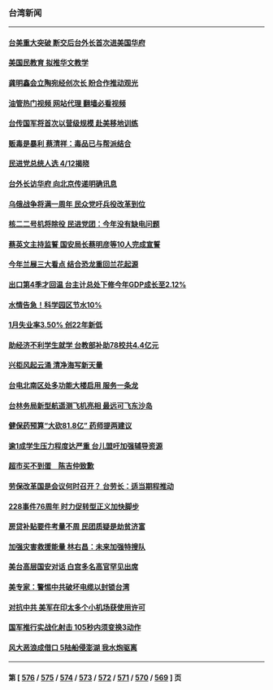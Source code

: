 ### 台湾新闻
---
#### [台美重大突破 断交后台外长首次进美国华府](../../pages/ncid1349361/n13935707.md?02230045) 
#### [美国民教育 拟推华文教学](../../pages/ncid1349361/n13935667.md?02230045) 
#### [龚明鑫会立陶宛经创次长 盼合作推动观光](../../pages/ncid1349361/n13935722.md?02230045) 
#### [油管热门视频 网站代理 翻墙必看视频](http://138.2.39.72:81/youtube.html?epic-marker?02230045)
#### [台传国军将首次以营级规模 赴美移地训练](../../pages/ncid1349361/n13935669.md?02230045) 
#### [贩毒是暴利 蔡清祥：毒品已与帮派结合](../../pages/ncid1349361/n13935671.md?02230045) 
#### [民进党总统人选 4/12揭晓](../../pages/ncid1349361/n13935673.md?02230045) 
#### [台外长访华府 向北京传递明确讯息](../../pages/ncid1349361/n13935657.md?02230045) 
#### [乌俄战争将满一周年 民众党吁兵役改革到位](../../pages/ncid1349361/n13935677.md?02230045) 
#### [核二二号机将除役 民进党团：今年没有缺电问题](../../pages/ncid1349361/n13935676.md?02230045) 
#### [蔡英文主持监誓 国安局长蔡明彦等10人完成宣誓](../../pages/ncid1349361/n13935674.md?02230045) 
#### [今年兰展三大看点 结合恐龙重回兰花起源](../../pages/ncid1349361/n13935549.md?02230045) 
#### [出口第4季才回温 台主计总处下修今年GDP成长至2.12%](../../pages/ncid1349361/n13935628.md?02230045) 
#### [水情告急！科学园区节水10%](../../pages/ncid1349361/n13935624.md?02230045) 
#### [1月失业率3.50% 创22年新低](../../pages/ncid1349361/n13935626.md?02230045) 
#### [助经济不利学生就学 台教部补助78校共4.4亿元](../../pages/ncid1349361/n13935597.md?02230045) 
#### [兴柜风起云涌 清净海写新天量](../../pages/ncid1349361/n13935631.md?02230045) 
#### [台电北南区处多功能大楼启用 服务一条龙](../../pages/ncid1349361/n13935541.md?02230045) 
#### [台林务局新型航遥测飞机亮相 最远可飞东沙岛](../../pages/ncid1349361/n13935611.md?02230045) 
#### [健保药预算“大砍81.8亿” 药师提两建议](../../pages/ncid1349361/n13935615.md?02230045) 
#### [逾1成学生压力程度达严重 台儿盟吁加强辅导资源](../../pages/ncid1349361/n13935614.md?02230045) 
#### [超市买不到蛋　陈吉仲致歉](../../pages/ncid1349361/n13935573.md?02230045) 
#### [劳保改革国是会议何时召开？ 台劳长：适当期程推动](../../pages/ncid1349361/n13935575.md?02230045) 
#### [228事件76周年 时力促转型正义加快脚步](../../pages/ncid1349361/n13935577.md?02230045) 
#### [房贷补贴要件考量不周 民团质疑是劫贫济富](../../pages/ncid1349361/n13935571.md?02230045) 
#### [加强灾害救援能量 林右昌：未来加强特搜队](../../pages/ncid1349361/n13935599.md?02230045) 
#### [美台高层国安对话 白宫多名高官罕见出席](../../pages/ncid1349361/n13935207.md?02230045) 
#### [美专家：警惕中共破坏电缆以封锁台湾](../../pages/ncid1349361/n13935150.md?02230045) 
#### [对抗中共 美军在印太多个小机场获使用许可](../../pages/ncid1349361/n13934892.md?02230045) 
#### [国军推行实战化射击 105秒内须变换3动作](../../pages/ncid1349361/n13934825.md?02230045) 
#### [风大恶浪成借口 5陆船侵澎湖 我水炮驱离](../../pages/ncid1349361/n13934824.md?02230045) 

---
#### 第 [ [576](./576.md?02230045) / [575](./575.md?02230045) / [574](./574.md?02230045) / [573](./573.md?02230045) / [572](./572.md?02230045) / [571](./571.md?02230045) / [570](./570.md?02230045) / [569](./569.md?02230045) ] 页
